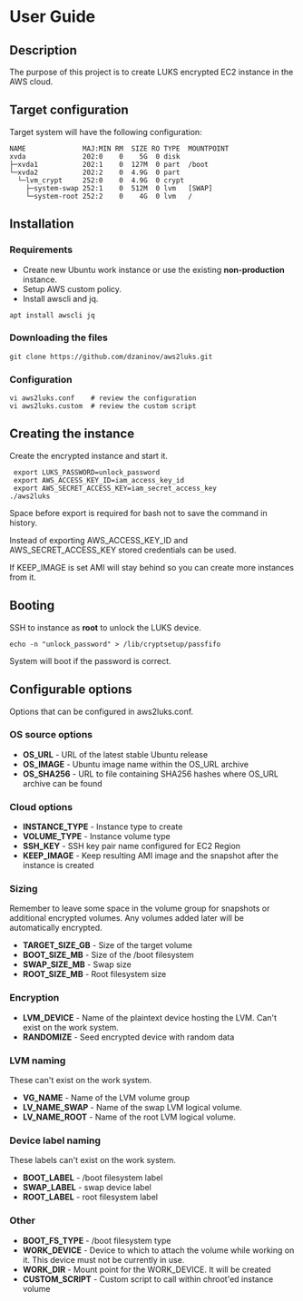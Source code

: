 # User Guide

## Description
The purpose of this project is to create LUKS encrypted EC2 instance in the AWS cloud.

## Target configuration
Target system will have the following configuration:
``````
NAME              MAJ:MIN RM  SIZE RO TYPE  MOUNTPOINT
xvda              202:0    0    5G  0 disk
├─xvda1           202:1    0  127M  0 part  /boot
└─xvda2           202:2    0  4.9G  0 part
  └─lvm_crypt     252:0    0  4.9G  0 crypt
    ├─system-swap 252:1    0  512M  0 lvm   [SWAP]
    └─system-root 252:2    0    4G  0 lvm   /
``````

## Installation

### Requirements
- Create new Ubuntu work instance or use the existing **non-production** instance.
- Setup AWS custom policy.
- Install awscli and jq.
``````
apt install awscli jq
``````

### Downloading the files
``````
git clone https://github.com/dzaninov/aws2luks.git
``````

### Configuration
``````
vi aws2luks.conf    # review the configuration
vi aws2luks.custom  # review the custom script
``````

## Creating the instance
Create the encrypted instance and start it.
``````
 export LUKS_PASSWORD=unlock_password
 export AWS_ACCESS_KEY_ID=iam_access_key_id
 export AWS_SECRET_ACCESS_KEY=iam_secret_access_key
./aws2luks
``````
Space before export is required for bash not to save the command in history.

Instead of exporting AWS_ACCESS_KEY_ID and AWS_SECRET_ACCESS_KEY stored credentials can be used.

If KEEP_IMAGE is set AMI will stay behind so you can create more instances from it.

## Booting
SSH to instance as **root** to unlock the LUKS device.
``````
echo -n "unlock_password" > /lib/cryptsetup/passfifo
``````
System will boot if the password is correct.

## Configurable options
Options that can be configured in aws2luks.conf.

### OS source options
- **OS_URL** - URL of the latest stable Ubuntu release
- **OS_IMAGE** - Ubuntu image name within the OS_URL archive
- **OS_SHA256** - URL to file containing SHA256 hashes where OS_URL archive can be found

### Cloud options
- **INSTANCE_TYPE** - Instance type to create
- **VOLUME_TYPE** - Instance volume type
- **SSH_KEY** - SSH key pair name configured for EC2 Region
- **KEEP_IMAGE** - Keep resulting AMI image and the snapshot after the instance is created

### Sizing
Remember to leave some space in the volume group for snapshots or additional encrypted volumes.
Any volumes added later will be automatically encrypted.
- **TARGET_SIZE_GB** - Size of the target volume
- **BOOT_SIZE_MB** - Size of the /boot filesystem
- **SWAP_SIZE_MB** - Swap size
- **ROOT_SIZE_MB** - Root filesystem size

### Encryption
- **LVM_DEVICE** - Name of the plaintext device hosting the LVM. Can't exist on the work system.
- **RANDOMIZE** - Seed encrypted device with random data

### LVM naming
These can't exist on the work system.
- **VG_NAME** - Name of the LVM volume group
- **LV_NAME_SWAP** - Name of the swap LVM logical volume.
- **LV_NAME_ROOT** - Name of the root LVM logical volume.

### Device label naming
These labels can't exist on the work system.
- **BOOT_LABEL** - /boot filesystem label
- **SWAP_LABEL** - swap device label
- **ROOT_LABEL** - root filesystem label

### Other
- **BOOT_FS_TYPE** - /boot filesystem type
- **WORK_DEVICE** - Device to which to attach the volume while working on it. This device must not be currently in use.
- **WORK_DIR** - Mount point for the WORK_DEVICE. It will be created
- **CUSTOM_SCRIPT** - Custom script to call within chroot'ed instance volume
